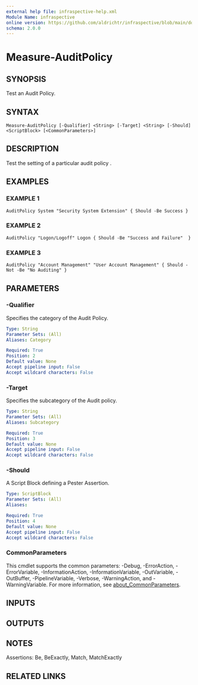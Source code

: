 ```yaml
---
external help file: infraspective-help.xml
Module Name: infraspective
online version: https://github.com/aldrichtr/infraspective/blob/main/docs/help/Measure-AuditPolicy.md
schema: 2.0.0
---
```


# Measure-AuditPolicy

## SYNOPSIS
Test an Audit Policy.

## SYNTAX

```
Measure-AuditPolicy [-Qualifier] <String> [-Target] <String> [-Should] <ScriptBlock> [<CommonParameters>]
```

## DESCRIPTION
Test the setting of a particular audit policy .

## EXAMPLES

### EXAMPLE 1
```
AuditPolicy System "Security System Extension" { Should -Be Success }
```

### EXAMPLE 2
```
AuditPolicy "Logon/Logoff" Logon { Should -Be "Success and Failure"  }
```

### EXAMPLE 3
```
AuditPolicy "Account Management" "User Account Management" { Should -Not -Be "No Auditing" }
```

## PARAMETERS

### -Qualifier
Specifies the category of the Audit Policy.

```yaml
Type: String
Parameter Sets: (All)
Aliases: Category

Required: True
Position: 2
Default value: None
Accept pipeline input: False
Accept wildcard characters: False
```

### -Target
Specifies the subcategory of the Audit policy.

```yaml
Type: String
Parameter Sets: (All)
Aliases: Subcategory

Required: True
Position: 3
Default value: None
Accept pipeline input: False
Accept wildcard characters: False
```

### -Should
A Script Block defining a Pester Assertion.

```yaml
Type: ScriptBlock
Parameter Sets: (All)
Aliases:

Required: True
Position: 4
Default value: None
Accept pipeline input: False
Accept wildcard characters: False
```

### CommonParameters
This cmdlet supports the common parameters: -Debug, -ErrorAction, -ErrorVariable, -InformationAction, -InformationVariable, -OutVariable, -OutBuffer, -PipelineVariable, -Verbose, -WarningAction, and -WarningVariable. For more information, see [about_CommonParameters](http://go.microsoft.com/fwlink/?LinkID=113216).

## INPUTS

## OUTPUTS

## NOTES
Assertions: Be, BeExactly, Match, MatchExactly

## RELATED LINKS
